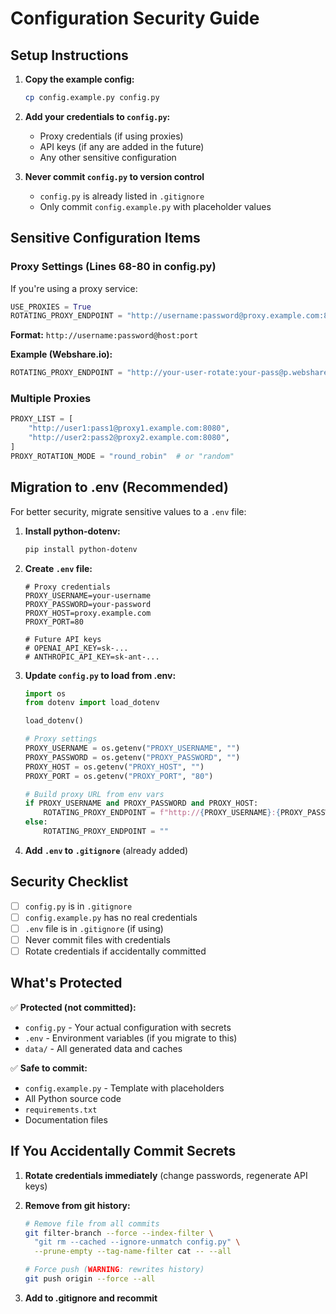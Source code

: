 # Configuration Security Guide

## Setup Instructions

1. **Copy the example config:**

   ```bash
   cp config.example.py config.py
   ```

2. **Add your credentials to `config.py`:**

   - Proxy credentials (if using proxies)
   - API keys (if any are added in the future)
   - Any other sensitive configuration

3. **Never commit `config.py` to version control**
   - `config.py` is already listed in `.gitignore`
   - Only commit `config.example.py` with placeholder values

## Sensitive Configuration Items

### Proxy Settings (Lines 68-80 in config.py)

If you're using a proxy service:

```python
USE_PROXIES = True
ROTATING_PROXY_ENDPOINT = "http://username:password@proxy.example.com:80"
```

**Format:** `http://username:password@host:port`

**Example (Webshare.io):**

```python
ROTATING_PROXY_ENDPOINT = "http://your-user-rotate:your-pass@p.webshare.io:80"
```

### Multiple Proxies

```python
PROXY_LIST = [
    "http://user1:pass1@proxy1.example.com:8080",
    "http://user2:pass2@proxy2.example.com:8080",
]
PROXY_ROTATION_MODE = "round_robin"  # or "random"
```

## Migration to .env (Recommended)

For better security, migrate sensitive values to a `.env` file:

1. **Install python-dotenv:**

   ```bash
   pip install python-dotenv
   ```

2. **Create `.env` file:**

   ```env
   # Proxy credentials
   PROXY_USERNAME=your-username
   PROXY_PASSWORD=your-password
   PROXY_HOST=proxy.example.com
   PROXY_PORT=80

   # Future API keys
   # OPENAI_API_KEY=sk-...
   # ANTHROPIC_API_KEY=sk-ant-...
   ```

3. **Update `config.py` to load from .env:**

   ```python
   import os
   from dotenv import load_dotenv

   load_dotenv()

   # Proxy settings
   PROXY_USERNAME = os.getenv("PROXY_USERNAME", "")
   PROXY_PASSWORD = os.getenv("PROXY_PASSWORD", "")
   PROXY_HOST = os.getenv("PROXY_HOST", "")
   PROXY_PORT = os.getenv("PROXY_PORT", "80")

   # Build proxy URL from env vars
   if PROXY_USERNAME and PROXY_PASSWORD and PROXY_HOST:
       ROTATING_PROXY_ENDPOINT = f"http://{PROXY_USERNAME}:{PROXY_PASSWORD}@{PROXY_HOST}:{PROXY_PORT}"
   else:
       ROTATING_PROXY_ENDPOINT = ""
   ```

4. **Add `.env` to `.gitignore`** (already added)

## Security Checklist

- [ ] `config.py` is in `.gitignore`
- [ ] `config.example.py` has no real credentials
- [ ] `.env` file is in `.gitignore` (if using)
- [ ] Never commit files with credentials
- [ ] Rotate credentials if accidentally committed

## What's Protected

✅ **Protected (not committed):**

- `config.py` - Your actual configuration with secrets
- `.env` - Environment variables (if you migrate to this)
- `data/` - All generated data and caches

✅ **Safe to commit:**

- `config.example.py` - Template with placeholders
- All Python source code
- `requirements.txt`
- Documentation files

## If You Accidentally Commit Secrets

1. **Rotate credentials immediately** (change passwords, regenerate API keys)
2. **Remove from git history:**

   ```bash
   # Remove file from all commits
   git filter-branch --force --index-filter \
     "git rm --cached --ignore-unmatch config.py" \
     --prune-empty --tag-name-filter cat -- --all

   # Force push (WARNING: rewrites history)
   git push origin --force --all
   ```

3. **Add to .gitignore and recommit**
